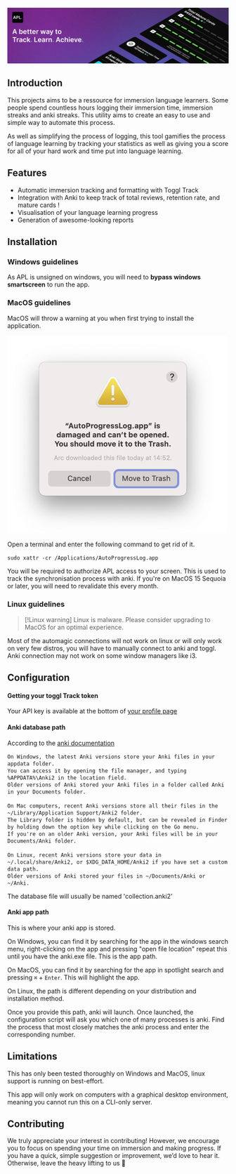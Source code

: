 ![AutoProgressLog](apl-assets/Banner.png)

## Introduction

This projects aims to be a ressource for immersion language learners. Some people spend countless hours logging their immersion time, immersion streaks and anki streaks. This utility aims to create an easy to use and simple way to automate this process.

As well as simplifying the process of logging, this tool gamifies the process of language learning by tracking your statistics as well as giving you a score for all of your hard work and time put into language learning.

## Features

- Automatic immersion tracking and formatting with Toggl Track
- Integration with Anki to keep track of total reviews, retention rate, and mature cards !
- Visualisation of your language learning progress
- Generation of awesome-looking reports

## Installation

### Windows guidelines

As APL is unsigned on windows, you will need to **bypass windows smartscreen** to run the app.

### MacOS guidelines

MacOS will throw a warning at you when first trying to install the application.

<img src="apl-assets/APL_MacOS_Warning.png" alt="MacOS warning" width="500"/>

Open a terminal and enter the following command to get rid of it.

```
sudo xattr -cr /Applications/AutoProgressLog.app
```

You will be required to authorize APL access to your screen. This is used to track the synchronisation process with anki.
If you're on MacOS 15 Sequoia or later, you will need to revalidate this every month.

### Linux guidelines

> [!Linux warning]
> Linux is malware. Please consider upgrading to MacOS for an optimal experience.

Most of the automagic connections will not work on linux or will only work on very few distros, you will have to manually connect to anki and toggl.
Anki connection may not work on some window managers like i3.

## Configuration

#### Getting your toggl Track token

Your API key is available at the bottom of [your profile page](https://track.toggl.com/profile)

#### Anki database path

According to the [anki documentation](https://docs.ankiweb.net/files.html#:~:text=On%20Windows%2C%20the%20latest%20Anki,Anki%20in%20your%20Documents%20folder)

```
On Windows, the latest Anki versions store your Anki files in your appdata folder.
You can access it by opening the file manager, and typing %APPDATA%\Anki2 in the location field.
Older versions of Anki stored your Anki files in a folder called Anki in your Documents folder.

On Mac computers, recent Anki versions store all their files in the ~/Library/Application Support/Anki2 folder.
The Library folder is hidden by default, but can be revealed in Finder by holding down the option key while clicking on the Go menu.
If you're on an older Anki version, your Anki files will be in your Documents/Anki folder.

On Linux, recent Anki versions store your data in ~/.local/share/Anki2, or $XDG_DATA_HOME/Anki2 if you have set a custom data path.
Older versions of Anki stored your files in ~/Documents/Anki or ~/Anki.
```

The database file will usually be named 'collection.anki2'

#### Anki app path

This is where your anki app is stored.

On Windows, you can find it by searching for the app in the windows search menu, right-clicking on the app and pressing "open file location" repeat this until you have the anki.exe file. This is the app path.

On MacOS, you can find it by searching for the app in spotlight search and pressing `⌘` + `Enter`. This will highlight the app.

On Linux, the path is different depending on your distribution and installation method.

Once you provide this path, anki will launch. Once launched, the configuration script will ask you which one of many processes is anki. Find the process that most closely matches the anki process and enter the corresponding number.

####

## Limitations

This has only been tested thoroughly on Windows and MacOS, linux support is running on best-effort.

This app will only work on computers with a graphical desktop environment, meaning you cannot run this on a CLI-only server.

## Contributing

We truly appreciate your interest in contributing! However, we encourage you to focus on spending your time on immersion and making progress. If you have a quick, simple suggestion or improvement, we’d love to hear it. Otherwise, leave the heavy lifting to us 💪
